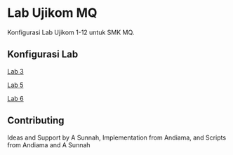 # Lab Ujikom MQ

Konfigurasi Lab Ujikom 1-12 untuk SMK MQ.

## Konfigurasi Lab
[Lab 3](https://github.com/ujikomidn/UjikomIDN/blob/main/Lab3.md)

[Lab 5](https://github.com/ujikomidn/UjikomIDN/blob/main/Lab5.md)

[Lab 6](https://github.com/ujikomidn/UjikomIDN/blob/main/Lab6.md)

## Contributing
Ideas and Support by A Sunnah, Implementation from Andiama, and Scripts from Andiama and A Sunnah
